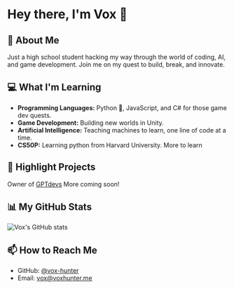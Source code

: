 # Hey there, I'm Vox 👋

## 🚀 About Me
Just a high school student hacking my way through the world of coding, AI, and game development. Join me on my quest to build, break, and innovate.

## 💻 What I'm Learning
- **Programming Languages:** Python 🐍, JavaScript, and C# for those game dev quests.
- **Game Development:** Building new worlds in Unity.
- **Artificial Intelligence:** Teaching machines to learn, one line of code at a time.
- **CS50P:** Learning python from Harvard University. More to learn

## 🌟 Highlight Projects
Owner of [GPTdevs](http://www.gptdevs.tech)
More coming soon!

## 📊 My GitHub Stats
![Vox's GitHub stats](https://github-readme-stats.vercel.app/api?username=vox-hunter&show_icons=true&theme=radical)

## 📫 How to Reach Me
- GitHub: [@vox-hunter](https://github.com/vox-hunter)
- Email: vox@voxhunter.me

